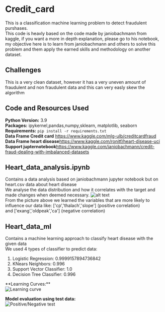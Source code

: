 # Credit_card
 This is a classification machine learning problem to detect fraudulent purshases.<br>
 This code is heavly based on the code made by janiobachmann from kaggle, if you want a more in depth explanation, please go to his notebook,<br>
 my objective here is to learn from janiobachmann and others to solve this problem and them apply the earned skills and methodology on another dataset.
## Challenges
This is a very clean dataset, however it has a very uneven amount of fraudulent and non fraudulent data and this can very easly skew the algorithm
## Code and Resources Used 
**Python Version:** 3.9  <br>
**Packages:** ipykernel,pandas,numpy,sklearn, matplotlib, seaborn <br>
**Requirements:**  ```pip install -r requirements.txt```  <br>
**Data Frame Credit card** https://www.kaggle.com/mlg-ulb/creditcardfraud
**Data Frame heart disease**https://www.kaggle.com/ronitf/heart-disease-uci
**Support jupternotebook**https://www.kaggle.com/janiobachmann/credit-fraud-dealing-with-imbalanced-datasets


## Heart_data_analysis.ipynb
Contains a data analysis based on janiobachmann jupyter notebook but on heart.csv data about heart disease<br>
We analyse the data distribution and how it correlates with the target and made changes when deemed necessary.
![alt text](https://github.com/chirlgava/Credit_card/blob/main/figures/correlation.png)<br>
From the picture above we learned the variables that are more likely to influence our data like: ['cp','thalach','slope'] (positive correlation) <br>
and ['exang','oldpeak','ca'] (negative correlation)

## Heart_data_ml
Contains a machine learning approach to classify heart disease with the given data <br>
We used 4 types of classifier to predict data: 
<ol>
<li>Logistic Regression:  0.9999157894736842</li>
<li>KNears Neighbors:  0.996</li>
<li>Support Vector Classifier:  1.0</li>
<li>Decision Tree Classifier:  0.996</li>
</ol> 
**Learning Curves:** <br>
 <img src="https://github.com/chirlgava/Credit_card/blob/main/figures/learning_curves.png" alt="Learning curve"> 

**Model evaluation using test data:** <br>
 <img src="https://github.com/chirlgava/Credit_card/blob/main/figures/model_evaluation.png" alt="Positive/Negative test"> 

